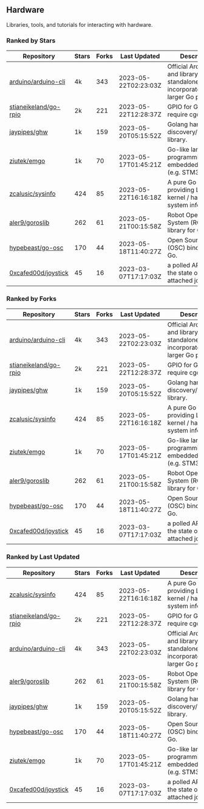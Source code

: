 ## Hardware

Libraries, tools, and tutorials for interacting with hardware.

### Ranked by Stars

| Repository | Stars | Forks | Last Updated | Description | 
|------------|-------|-------|--------------|-------------|
| [arduino/arduino-cli](https://github.com/arduino/arduino-cli) | 4k | 343 | 2023-05-22T02:23:03Z |  Official Arduino CLI and library. Can run standalone, or be incorporated into larger Go projects. |
| [stianeikeland/go-rpio](https://github.com/stianeikeland/go-rpio) | 2k | 221 | 2023-05-22T12:28:37Z |  GPIO for Go, doesn't require cgo. |
| [jaypipes/ghw](https://github.com/jaypipes/ghw) | 1k | 159 | 2023-05-20T05:15:52Z |  Golang hardware discovery/inspection library. |
| [ziutek/emgo](https://github.com/ziutek/emgo) | 1k | 70 | 2023-05-17T01:45:21Z |  Go-like language for programming embedded systems (e.g. STM32 MCU). |
| [zcalusic/sysinfo](https://github.com/zcalusic/sysinfo) | 424 | 85 | 2023-05-22T16:16:18Z |  A pure Go library providing Linux OS / kernel / hardware system information. |
| [aler9/goroslib](https://github.com/aler9/goroslib) | 262 | 61 | 2023-05-21T00:15:58Z |  Robot Operating System (ROS) library for Go. |
| [hypebeast/go-osc](https://github.com/hypebeast/go-osc) | 170 | 44 | 2023-05-18T11:40:27Z |  Open Sound Control (OSC) bindings for Go. |
| [0xcafed00d/joystick](https://github.com/0xcafed00d/joystick) | 45 | 16 | 2023-03-07T17:17:03Z |  a polled API to read the state of an attached joystick. |

### Ranked by Forks

| Repository | Stars | Forks | Last Updated | Description | 
|------------|-------|-------|--------------|-------------|
| [arduino/arduino-cli](https://github.com/arduino/arduino-cli) | 4k | 343 | 2023-05-22T02:23:03Z |  Official Arduino CLI and library. Can run standalone, or be incorporated into larger Go projects. |
| [stianeikeland/go-rpio](https://github.com/stianeikeland/go-rpio) | 2k | 221 | 2023-05-22T12:28:37Z |  GPIO for Go, doesn't require cgo. |
| [jaypipes/ghw](https://github.com/jaypipes/ghw) | 1k | 159 | 2023-05-20T05:15:52Z |  Golang hardware discovery/inspection library. |
| [zcalusic/sysinfo](https://github.com/zcalusic/sysinfo) | 424 | 85 | 2023-05-22T16:16:18Z |  A pure Go library providing Linux OS / kernel / hardware system information. |
| [ziutek/emgo](https://github.com/ziutek/emgo) | 1k | 70 | 2023-05-17T01:45:21Z |  Go-like language for programming embedded systems (e.g. STM32 MCU). |
| [aler9/goroslib](https://github.com/aler9/goroslib) | 262 | 61 | 2023-05-21T00:15:58Z |  Robot Operating System (ROS) library for Go. |
| [hypebeast/go-osc](https://github.com/hypebeast/go-osc) | 170 | 44 | 2023-05-18T11:40:27Z |  Open Sound Control (OSC) bindings for Go. |
| [0xcafed00d/joystick](https://github.com/0xcafed00d/joystick) | 45 | 16 | 2023-03-07T17:17:03Z |  a polled API to read the state of an attached joystick. |

### Ranked by Last Updated

| Repository | Stars | Forks | Last Updated | Description | 
|------------|-------|-------|--------------|-------------|
| [zcalusic/sysinfo](https://github.com/zcalusic/sysinfo) | 424 | 85 | 2023-05-22T16:16:18Z |  A pure Go library providing Linux OS / kernel / hardware system information. |
| [stianeikeland/go-rpio](https://github.com/stianeikeland/go-rpio) | 2k | 221 | 2023-05-22T12:28:37Z |  GPIO for Go, doesn't require cgo. |
| [arduino/arduino-cli](https://github.com/arduino/arduino-cli) | 4k | 343 | 2023-05-22T02:23:03Z |  Official Arduino CLI and library. Can run standalone, or be incorporated into larger Go projects. |
| [aler9/goroslib](https://github.com/aler9/goroslib) | 262 | 61 | 2023-05-21T00:15:58Z |  Robot Operating System (ROS) library for Go. |
| [jaypipes/ghw](https://github.com/jaypipes/ghw) | 1k | 159 | 2023-05-20T05:15:52Z |  Golang hardware discovery/inspection library. |
| [hypebeast/go-osc](https://github.com/hypebeast/go-osc) | 170 | 44 | 2023-05-18T11:40:27Z |  Open Sound Control (OSC) bindings for Go. |
| [ziutek/emgo](https://github.com/ziutek/emgo) | 1k | 70 | 2023-05-17T01:45:21Z |  Go-like language for programming embedded systems (e.g. STM32 MCU). |
| [0xcafed00d/joystick](https://github.com/0xcafed00d/joystick) | 45 | 16 | 2023-03-07T17:17:03Z |  a polled API to read the state of an attached joystick. |

